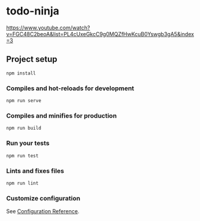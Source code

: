 # todo-ninja
https://www.youtube.com/watch?v=FGC48C2beoA&list=PL4cUxeGkcC9g0MQZfHwKcuB0Yswgb3gA5&index=3
## Project setup
```
npm install
```

### Compiles and hot-reloads for development
```
npm run serve
```

### Compiles and minifies for production
```
npm run build
```

### Run your tests
```
npm run test
```

### Lints and fixes files
```
npm run lint
```

### Customize configuration
See [Configuration Reference](https://cli.vuejs.org/config/).
